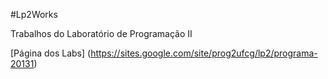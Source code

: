 #Lp2Works

Trabalhos do Laboratório de Programação II

[Página dos Labs] (https://sites.google.com/site/prog2ufcg/lp2/programa-20131)
